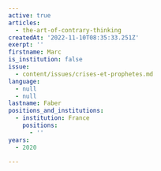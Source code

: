 ```yaml
---
active: true
articles:
  - the-art-of-contrary-thinking
createdAt: '2022-11-10T08:35:33.251Z'
exerpt: ''
firstname: Marc
is_institution: false
issue:
  - content/issues/crises-et-prophetes.md
language:
  - null
  - null
lastname: Faber
positions_and_institutions:
  - institution: France
    positions:
      - ''
years:
  - 2020

---
```

